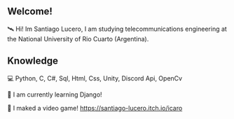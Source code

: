## Welcome!

🛰️ Hi! Im Santiago Lucero, I am studying telecommunications engineering at the National University of Rio Cuarto (Argentina).

## Knowledge

💻 Python, C, C#, Sql, Html, Css, Unity, Discord Api, OpenCv

🧙 I am currently learning Django!

🌸 I maked a video game! 
https://santiago-lucero.itch.io/icaro



